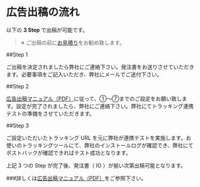 # 広告出稿の流れ

以下の **3 Step** で出稿が可能です。

>※ ご出稿の前に[お見積り](https://github.com/unity3d-jp/unityads-help-jp/wiki/general-faq-jp#%E5%87%BA%E7%A8%BF%E6%99%82%E3%81%AE%E8%A6%8B%E7%A9%8D%E3%82%82%E3%82%8A%E3%81%AF%E5%87%BA%E3%81%97%E3%81%A6%E3%82%82%E3%82%89%E3%81%88%E3%82%8B%E3%81%AE)をお勧め致します。

##Step 1

ご出稿を決定されましたら弊社にご連絡下さい。発注書をお送りさせていただきます。必要事項をご記入いただき、弊社にメールでご送付下さい。

##Step 2

[広告出稿マニュアル（PDF）](https://oc.unity3d.com/index.php/s/ocI17JeNycP68Ll)に従って、①〜⑦までのご設定をお願い致します。設定が完了されましたら、弊社にご連絡下さい。弊社にてトラッキング連携テストの準備をさせていただきます。

##Step 3

ご設定いただいたトラッキング URL を元に弊社が連携テストを実施します。お使いのトラッキングツールにて、弊社のインストールログが確認でき、弊社にてポストバックが確認できればテスト成功となります。

上記 3 つの Step が完了後、発注書（ IO ）が揃い次第出稿可能となります。

###詳しくは[広告出稿マニュアル（PDF）](https://oc.unity3d.com/index.php/s/ocI17JeNycP68Ll)をご参照下さい。